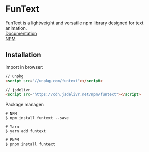 # FunText

FunText is a lightweight and versatile npm library designed for text animation.  
[Documentation](https://tzu101.github.io/FunTextDocumentation/)  
[NPM](https://www.npmjs.com/package/funtext)

## Installation

Import in browser:

```html
// unpkg
<script src="//unpkg.com/funtext"></script>

// jsdelivr
<script src="https://cdn.jsdelivr.net/npm/funtext"></script>
```

Package manager:

```shell
# NPM
$ npm install funtext --save

# Yarn
$ yarn add funtext

# PNPM
$ pnpm install funtext
```
